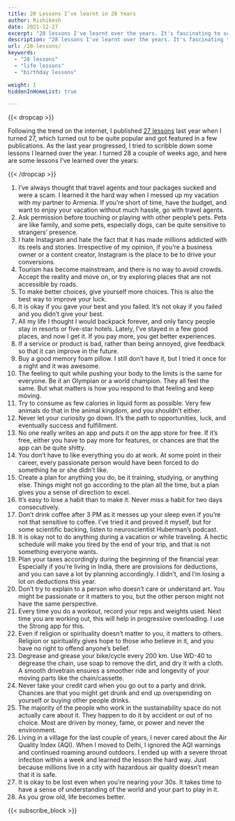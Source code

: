 ```yaml
---
title: 28 Lessons I’ve learnt in 28 Years
author: Rishikesh
date: 2021-12-27
excerpt: "28 lessons I've learnt over the years. It's fascinating to see how my thought process has evolved over the years."
description: "28 lessons I've learnt over the years. It's fascinating to see how my thought process has evolved over the years."
url: /28-lessons/
keywords:
  - "28 lessons"
  - "life lessons"
  - "birthday lessons"

weight: 1
hiddenInHomeList: true

---
```


{{< dropcap >}}


Following the trend on the internet, I published [27 lessons](/27-lessons/) last year when I turned 27, which turned out to be quite popular and got featured in a few publications. As the last year progressed, I tried to scribble down some lessons I learned over the year. I turned 28 a couple of weeks ago, and here are some lessons I’ve learned over the years:

{{< /dropcap >}}


1. I’ve always thought that travel agents and tour packages sucked and were a scam. I learned it the hard way when I messed up my vacation with my partner to Armenia. If you’re short of time, have the budget, and want to enjoy your vacation without much hassle, go with travel agents.
2. Ask permission before touching or playing with other people’s pets. Pets are like family, and some pets, especially dogs, can be quite sensitive to strangers’ presence.
3. I hate Instagram and hate the fact that it has made millions addicted with its reels and stories. Irrespective of my opinion, if you’re a business owner or a content creator, Instagram is the place to be to drive your conversions.
4. Tourism has become mainstream, and there is no way to avoid crowds. Accept the reality and move on, or try exploring places that are not accessible by roads.
5. To make better choices, give yourself more choices. This is also the best way to improve your luck.
6. It is okay if you gave your best and you failed. It’s not okay if you failed and you didn’t give your best.
7. All my life I thought I would backpack forever, and only fancy people stay in resorts or five-star hotels. Lately, I’ve stayed in a few good places, and now I get it. If you pay more, you get better experiences.
8. If a service or product is bad, rather than being annoyed, give feedback so that it can improve in the future.
9. Buy a good memory foam pillow. I still don’t have it, but I tried it once for a night and it was awesome.
10. The feeling to quit while pushing your body to the limits is the same for everyone. Be it an Olympian or a world champion. They all feel the same. But what matters is how you respond to that feeling and keep moving.
11. Try to consume as few calories in liquid form as possible. Very few animals do that in the animal kingdom, and you shouldn’t either.
12. Never let your curiosity go down. It’s the path to opportunities, luck, and eventually success and fulfillment.
13. No one really writes an app and puts it on the app store for free. If it’s free, either you have to pay more for features, or chances are that the app can be quite shitty.
14. You don’t have to like everything you do at work. At some point in their career, every passionate person would have been forced to do something he or she didn’t like.
15. Create a plan for anything you do, be it training, studying, or anything else. Things might not go according to the plan all the time, but a plan gives you a sense of direction to excel.
16. It’s easy to lose a habit than to make it. Never miss a habit for two days consecutively.
17. Don’t drink coffee after 3 PM as it messes up your sleep even if you’re not that sensitive to coffee. I’ve tried it and proved it myself, but for some scientific backing, listen to neuroscientist Huberman’s podcast.
18. It is okay not to do anything during a vacation or while traveling. A hectic schedule will make you tired by the end of your trip, and that is not something everyone wants.
19. Plan your taxes accordingly during the beginning of the financial year. Especially if you’re living in India, there are provisions for deductions, and you can save a lot by planning accordingly. I didn’t, and I’m losing a lot on deductions this year.
20. Don’t try to explain to a person who doesn’t care or understand art. You might be passionate or it matters to you, but the other person might not have the same perspective.
21. Every time you do a workout, record your reps and weights used. Next time you are working out, this will help in progressive overloading. I use the Strong app for this.
22. Even if religion or spirituality doesn’t matter to you, it matters to others. Religion or spirituality gives hope to those who believe in it, and you have no right to offend anyone’s belief.
23. Degrease and grease your bike/cycle every 200 km. Use WD-40 to degrease the chain, use soap to remove the dirt, and dry it with a cloth. A smooth drivetrain ensures a smoother ride and longevity of your moving parts like the chain/cassette.
24. Never take your credit card when you go out to a party and drink. Chances are that you might get drunk and end up overspending on yourself or buying other people drinks.
25. The majority of the people who work in the sustainability space do not actually care about it. They happen to do it by accident or out of no choice. Most are driven by money, fame, or power and never the environment.
26. Living in a village for the last couple of years, I never cared about the Air Quality Index (AQI). When I moved to Delhi, I ignored the AQI warnings and continued roaming around outdoors. I ended up with a severe throat infection within a week and learned the lesson the hard way. Just because millions live in a city with hazardous air quality doesn’t mean that it is safe.
27. It is okay to be lost even when you’re nearing your 30s. It takes time to have a sense of understanding of the world and your part to play in it.
28. As you grow old, life becomes better.


{{< subscribe_block >}}
